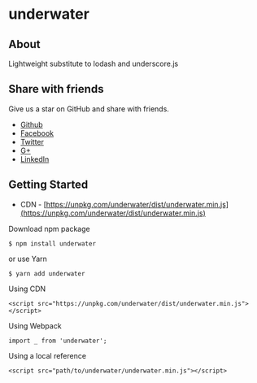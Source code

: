 # underwater

## About
Lightweight substitute to lodash and underscore.js

## Share with friends

Give us a star on GitHub and share with friends.

- [Github](https://github.com/fabioars/underwater)
- [Facebook](https://www.facebook.com/sharer/sharer.php?u=https://github.com/fabioars/underwater)
- [Twitter](https://twitter.com/intent/tweet?text=Underwater.js&amp;url=https://github.com/fabioars/underwater)
- [G+](https://plus.google.com/share?url=https://github.com/fabioars/underwater)
- [LinkedIn](https://www.linkedin.com/shareArticle?url=https://github.com/fabioars/underwater&title=Underwater.js)

## Getting Started

 - CDN - [https://unpkg.com/underwater/dist/underwater.min.js](https://unpkg.com/underwater/dist/underwater.min.js)



Download npm package

    $ npm install underwater

or use Yarn

    $ yarn add underwater

Using CDN

    <script src="https://unpkg.com/underwater/dist/underwater.min.js"></script>

Using Webpack

    import _ from 'underwater';

Using a local reference

    <script src="path/to/underwater/underwater.min.js"></script>
